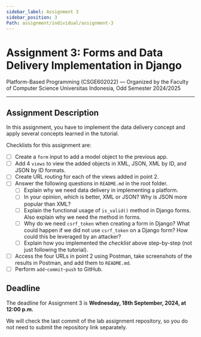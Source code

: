 ```yaml
---
sidebar_label: Assignment 3
sidebar_position: 3
Path: assignment/individual/assignment-3
---
```


# Assignment 3: Forms and Data Delivery Implementation in Django

Platform-Based Programming (CSGE602022) — Organized by the Faculty of Computer Science Universitas Indonesia, Odd Semester 2024/2025

---

## Assignment Description

In this assignment, you have to implement the data delivery concept and apply several concepts learned in the tutorial.

Checklists for this assignment are:

- [ ] Create a `form` input to add a model object to the previous app.
- [ ] Add 4 `views` to view the added objects in XML, JSON, XML by ID, and JSON by ID formats.
- [ ] Create URL routing for each of the views added in point 2.
- [ ] Answer the following questions in `README.md` in the root folder.
     - [ ] Explain why we need data delivery in implementing a platform.
     - [ ] In your opinion, which is better, XML or JSON? Why is JSON more popular than XML?
     - [ ] Explain the functional usage of `is_valid()` method in Django forms. Also explain why we need the method in forms.
     - [ ] Why do we need `csrf_token` when creating a form in Django? What could happen if we did not use `csrf_token` on a Django form? How could this be leveraged by an attacker?
     - [ ] Explain how you implemented the *checklist* above step-by-step (not just following the tutorial).
- [ ] Access the four URLs in point 2 using Postman, take screenshots of the results in Postman, and add them to `README.md`.
- [ ] Perform `add`-`commit`-`push` to GitHub.

## Deadline

The deadline for Assignment 3 is **Wednesday, 18th September, 2024, at 12:00 p.m.**

We will check the last commit of the lab assignment repository, so you do not need to submit the repository link separately.
